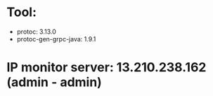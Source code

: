 # Tool: 
* protoc: 3.13.0
* protoc-gen-grpc-java: 1.9.1  

# IP monitor server: 13.210.238.162 (admin - admin)